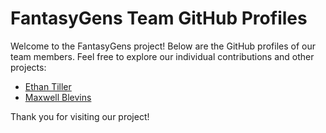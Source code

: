 # FantasyGens Team GitHub Profiles

Welcome to the FantasyGens project! Below are the GitHub profiles of our team members. Feel free to explore our individual contributions and other projects:

- [Ethan Tiller](https://github.com/Ethan-Tiller)
- [Maxwell Blevins](https://github.com/MaxwellABlevins)  

Thank you for visiting our project!
